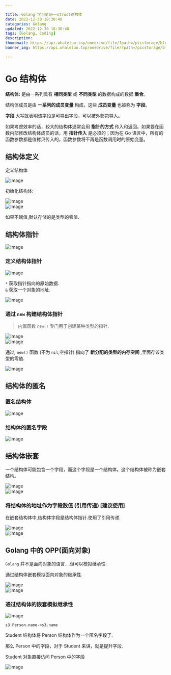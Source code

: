 ```yaml
---

title: Golang 学习笔记——struct结构体
date: 2022-12-30 18:30:48
categories: Golang
updated: 2022-12-30 18:30:48
tags: [Golang, Coding]
description:
thumbnail: https://api.whaleluo.top/onedrive/file/?path=/picstorage/blog/Golang/icon_img.png&webp=true
banner_img: https://api.whaleluo.top/onedrive/file/?path=/picstorage/blog/Golang/icon_img.png&webp=true

---
```


# Go 结构体

**结构体:** 是由一系列具有 **相同类型** 或 **不同类型** 的数据构成的数据 **集合**。

结构体成员是由 **一系列的成员变量** 构成，这些 **成员变量** 也被称为 **字段**。

**字段** 大写就表明该字段是可导出字段，可以被外部包导入。

如果考虑效率的话，较大的结构体通常会用 **指针的方式** 传入和返回。如果要在函数内部修改结构体成员的话，用 **指针传入** 是必须的；因为在 Go 语言中，所有的函数参数都是值拷贝传入的，函数参数将不再是函数调用时的原始变量。

## 结构体定义

定义结构体

![image](https://api.whaleluo.top/onedrive/file/?path=/picstorage/blog/Golang/struct-1.png&webp=true)

初始化结构体:

![image](https://api.whaleluo.top/onedrive/file/?path=/picstorage/blog/Golang/struct-2.png&webp=true)  
![image](https://api.whaleluo.top/onedrive/file/?path=/picstorage/blog/Golang/struct-3.png&webp=true)

如果不赋值,默认存储的是类型的零值.

## 结构体指针

![image](https://api.whaleluo.top/onedrive/file/?path=/picstorage/blog/Golang/struct-4.png&webp=true)

### 定义结构体指针

![image](https://api.whaleluo.top/onedrive/file/?path=/picstorage/blog/Golang/struct-5.png&webp=true)

`*` 获取指针指向的原始数据.  
`&` 获取一个对象的地址.

![image](https://api.whaleluo.top/onedrive/file/?path=/picstorage/blog/Golang/struct-6.png&webp=true)

### 通过 `new` 构建结构体指针

> 内置函数 `new()` 专门用于创建某种类型的指针.

![image](https://api.whaleluo.top/onedrive/file/?path=/picstorage/blog/Golang/struct-7.png&webp=true)  
![image](https://api.whaleluo.top/onedrive/file/?path=/picstorage/blog/Golang/struct-8.png&webp=true)

通过, `new()` 函数 (不为 `nil`,空指针) 指向了 **新分配的类型的内存空间** ,里面存该类型的零值.

![image](https://api.whaleluo.top/onedrive/file/?path=/picstorage/blog/Golang/struct-10.png&webp=true)

## 结构体的匿名

### 匿名结构体

![image](https://api.whaleluo.top/onedrive/file/?path=/picstorage/blog/Golang/struct-11.png&webp=true)

### 结构体的匿名字段

![image](https://api.whaleluo.top/onedrive/file/?path=/picstorage/blog/Golang/struct-12.png&webp=true)

## 结构体嵌套

一个结构体可能包含一个字段，而这个字段是一个结构体。这个结构体被称为嵌套结构。

![image](https://api.whaleluo.top/onedrive/file/?path=/picstorage/blog/Golang/struct-13.png&webp=true)  
![image](https://api.whaleluo.top/onedrive/file/?path=/picstorage/blog/Golang/struct-14.png&webp=true)

### 将结构体的地址作为字段数值 (引用传递) [建议使用]

在嵌套结构体中,结构体字段是结构体指针.使用了引用传递.

![image](https://api.whaleluo.top/onedrive/file/?path=/picstorage/blog/Golang/struct-16.png&webp=true)  
![image](https://api.whaleluo.top/onedrive/file/?path=/picstorage/blog/Golang/struct-15.png&webp=true)

## Golang 中的 OPP(面向对象)

`Golang` 并不是面向对象的语言….但可以模拟继承性.

通过结构体嵌套模拟面向对象的继承性.

![image](https://api.whaleluo.top/onedrive/file/?path=/picstorage/blog/Golang/struct-17.png&webp=true)  
![image](https://api.whaleluo.top/onedrive/file/?path=/picstorage/blog/Golang/struct-18.png&webp=true)

### 通过结构体的嵌套模拟继承性

![image](https://api.whaleluo.top/onedrive/file/?path=/picstorage/blog/Golang/struct-19.png&webp=true)

`s3.Person.name->s3.name`

Student 结构体将 Person 结构体作为一个匿名字段了.

那么 Person 中的字段，对于 Student 来讲，就是提升字段.

Student 对象直接访问 Person 中的字段

![image](https://api.whaleluo.top/onedrive/file/?path=/picstorage/blog/Golang/struct-20.png&webp=true)
